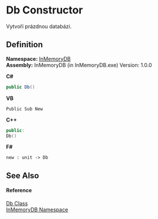# Db Constructor


Vytvoří prázdnou databázi.



## Definition
**Namespace:** <a href="044e8d7f-0f94-a8b4-bd65-529f6359fdf7">InMemoryDB</a>  
**Assembly:** InMemoryDB (in InMemoryDB.exe) Version: 1.0.0

**C#**
``` C#
public Db()
```
**VB**
``` VB
Public Sub New
```
**C++**
``` C++
public:
Db()
```
**F#**
``` F#
new : unit -> Db
```



## See Also


#### Reference
<a href="072256a6-4e86-2a0a-723b-934e64bcdb43">Db Class</a>  
<a href="044e8d7f-0f94-a8b4-bd65-529f6359fdf7">InMemoryDB Namespace</a>  
